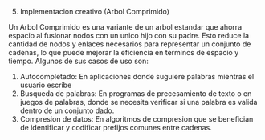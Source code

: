 5. Implementacion creativo (Arbol Comprimido)

Un Arbol Comprimido es una variante de un arbol estandar que 
ahorra espacio al fusionar nodos con un unico hijo con su padre.
Esto reduce la cantidad de nodos y enlaces necesarios para 
representar un conjunto de cadenas, lo que puede mejorar la 
eficiencia en terminos de espacio y tiempo. Algunos de sus casos
de uso son:

1. Autocompletado: En aplicaciones donde suguiere palabras
mientras el usuario escribe
2. Busqueda de palabras: En programas de precesamiento de 
texto o en juegos de palabras, donde se necesita verificar
si una palabra es valida dentro de un conjunto dado.
3. Compresion  de datos: En algoritmos de compresion que se 
benefician  de identificar y codificar prefijos comunes entre
cadenas.












